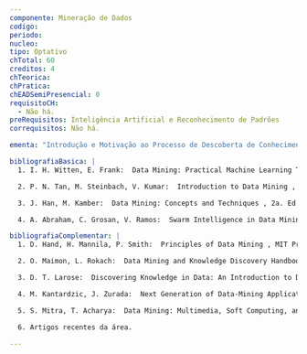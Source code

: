 ```yaml
---
componente: Mineração de Dados
codigo: 
periodo: 
nucleo:
tipo: Optativo
chTotal: 60
creditos: 4
chTeorica: 
chPratica: 
chEADSemiPresencial: 0
requisitoCH:
  - Não há.
preRequisitos: Inteligência Artificial e Reconhecimento de Padrões
correquisitos: Não há.

ementa: "Introdução e Motivação ao Processo de Descoberta de Conhecimento em Bases de Dados (KDD). Etapas do Processo de KDD. Conceitos e Tecnologias de Suporte à Mineração de Dados. Pré-processamento dos Dados. Extração de Padrões: Tarefas, Algoritmos e Paradigmas de Mineração de Dados. Pós-processamento de Resultados. Métricas de Avaliação: Complexidade, Eficiência e Escalabilidade. Tópicos Avançados: Metaheurísticas, Paralelismo e Distribuição, Visualização, Privacidade e Segurança, Representações e Estruturas de Dados Nãoconvencionais, Mineração Multimodal (Textos e Multimídia), Mineração de Dados Espaciais e Temporais. Técnicas, Ferramentas e Aplicações."

bibliografiaBasica: |
  1. I. H. Witten, E. Frank:  Data Mining: Practical Machine Learning Tools and Techinques , Morgan Kaufmann, 2005.

  2. P. N. Tan, M. Steinbach, V. Kumar:  Introduction to Data Mining , Addison-Wesley, 2005.

  3. J. Han, M. Kamber:  Data Mining: Concepts and Techniques , 2a. Ed., Morgan Kaufmann, 2006.

  4. A. Abraham, C. Grosan, V. Ramos:  Swarm Intelligence in Data Mining , Springer, 2006.

bibliografiaComplementar: |
  1. D. Hand, H. Mannila, P. Smith:  Principles of Data Mining , MIT Press, 2001.

  2. O. Maimon, L. Rokach:  Data Mining and Knowledge Discovery Handbook, Springer, 2005.

  3. D. T. Larose:  Discovering Knowledge in Data: An Introduction to Data Mining , John Wiley, 2005.

  4. M. Kantardzic, J. Zurada:  Next Generation of Data-Mining Applications, Wiley-IEEE Press, 2005.

  5. S. Mitra, T. Acharya:  Data Mining: Multimedia, Soft Computing, and Bioinformatics , John Wiley, 2003.

  6. Artigos recentes da área.

---
```

